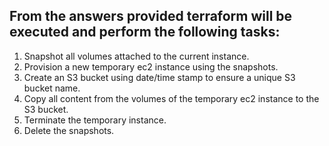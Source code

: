 ## From the answers provided terraform will be executed and perform the following tasks:

1. Snapshot all volumes attached to the current instance.
2. Provision a new temporary ec2 instance using the snapshots.
3. Create an S3 bucket using date/time stamp to ensure a unique S3 bucket name.
4. Copy all content from the volumes of the temporary ec2 instance to the S3 bucket.
5. Terminate the temporary instance.
6. Delete the snapshots.